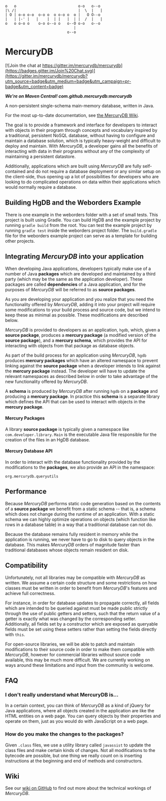 
    o   o                            o-o   o--o  
    |\ /|                            |  \  |   | 
    | O | o-o o-o  o-o o  o o-o o  o |   O O--o  
    |   | |-' |   |    |  | |   |  | |  /  |   | 
    o   o o-o o    o-o o--o o   o--O o-o   o--o  
                                   |             
                                o--o             

# MercuryDB
[![Join the chat at https://gitter.im/mercurydb/mercurydb](https://badges.gitter.im/Join%20Chat.svg)](https://gitter.im/mercurydb/mercurydb?utm_source=badge&utm_medium=badge&utm_campaign=pr-badge&utm_content=badge)

***We're on Maven Central! com.github.mercurydb:mercurydb***

A non-persistent single-schema main-memory database, written in Java.

For the most up-to-date documentation, see [the MercuryDB Wiki](https://github.com/mercurydb/mercurydb/wiki/).

The goal is to provide a framework and interface for developers to interact with objects in their program through concepts and vocabulary inspired by a traditional, persistent NoSQL database, without having to configure and maintain a database solution, which is typically heavy-weight and difficult to deploy and maintain. With _MercuryDB_, a developer gains all the benefits of interacting with data in their programs without any of the complexity of maintaining a persistent datastore. 

Additionally, applications which are built using _MercuryDB_ are fully self-contained and do not require a database deployment or any similar setup on the client-side, thus opening up a lot of possibilities for developers who are looking to do complicated operations on data within their applications which would normally require a database.

## Building HgDB and the Weborders Example ##

There is one example in the weborders folder with a set of small tests. This project is built using Gradle. You can build HgDB and the example project by running `gradle build` from the root. You can test the example project by running `gradle test` inside the weborders project folder. The `build.gradle` file for the weborders example project can serve as a template for building other projects.

## Integrating _MercuryDB_ into your application

When developing Java applications, developers typically make use of a number of Java __packages__ which are developed and maintained by a third party (which may be the same as the application developer). These packages are called __dependencies__ of a Java application, and for the purposes of _MercuryDB_ will be referred to as __source packages__.

As you are developing your application and you realize that you need the functionality offered by _MercuryDB_, adding it into your project will require some modifications to your build process and source code, but we intend to keep these as minimal as possible. These modifications are described below.

_MercuryDB_ is provided to developers as an application, `hgdb`, which, given a __source package__, produces a __mercury package__ (a modified version of the __source package__), and a __mercury schema__, which provides the API for interacting with objects from that package as database objects.

As part of the build process for an application using _MercuryDB_, `hgdb` produces __mercury packages__ which have an altered namespace to prevent linking against the __source package__ when a developer intends to link against the __mercury package__ instead. The developer will have to update the relevant namespaces as described below in order to take advantage of the new functionality offered by _MercuryDB_.

A __schema__ is produced by _MercuryDB_ after running `hgdb` on a __package__ and producing a __mercury package__. In practice this __schema__ is a separate library which defines the API that can be used to interact with objects in the __mercury package__.

#### Mercury Packages

A library __source package__ is typically given a namespace like `com.developer.library`. `Main` is the executable Java file responsible for the creation of the files in an HgDB database.

#### Mercury Database API

In order to interact with the database functionality provided by the modifications to the __packages__, we also provide an API in the namespace:

`org.mercurydb.queryutils`

## Performance

Because _MercuryDB_ performs static code generation based on the contents of a __source package__ we benefit from a static schema -- that is, a schema which does not change during the runtime of an application. With a static schema we can highly optimize operations on objects (which function like rows in a database table) in a way that a traditional database can not do.

Because the database remains fully resident in memory while the application is running, we never have to go to disk to query objects in the database. This makes _MercuryDB_ orders of magnitude faster than traditional databases whose objects remain resident on disk.

## Compatibility

Unfortunately, not all libraries may be compatible with _MercuryDB_ as written. We assume a certain code structure and some restrictions on how classes must be written in order to benefit from _MercuryDB_'s features and achieve full correctness.

For instance, in order for database updates to propagate correctly, all fields which are intended to be queried against must be made public strictly through the use of public getters and setters, such that the return value of a getter is exactly what was changed by the corresponding setter. Additionally, all fields set by a constructor which are exposed as queryable fields must be set using these setters rather than setting the fields directly with `this`.

For open-source libraries, we will be able to patch and maintain modifications to their source code in order to make them compatible with _MercuryDB_, however for commercial libraries without source code available, this may be much more difficult. We are currently working on ways around these limitations and input from the community is welcome.

## FAQ

### I don't really understand what MercuryDB is...

In a certain context, you can think of _MercuryDB_ as a kind of jQuery for Java applications, where all objects created in the application are like the HTML entities on a web page. You can query objects by their properties and operate on them, just as you would do with JavaScript on a web page.

### How do you make the changes to the packages?

Given `.class` files, we use a utility library called `javassist` to update the class files and make certain kinds of changes. Not all modifications to the bytecode are possible, but one thing we really count on is inserting instructions at the beginning and end of methods and constructors.

## Wiki

See our [wiki on GitHub](https://github.com/mercurydb/mercurydb/wiki) to find out more about the technical workings of _MercuryDB_.
